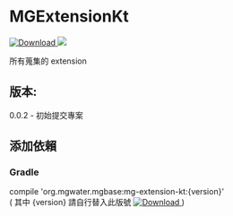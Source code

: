 # MGExtensionKt
[ ![Download](https://api.bintray.com/packages/water/mgbase/mg-extension-kt/images/download.svg) ](https://bintray.com/water/mgbase/mg-extension-kt/_latestVersion) 
![](https://img.shields.io/badge/language-kotlin-orange.svg)  

所有蒐集的 extension  

## 版本:  
0.0.2 - 初始提交專案  

## 添加依賴  

### Gradle  
compile 'org.mgwater.mgbase:mg-extension-kt:{version}'  
( 其中 {version} 請自行替入此版號 [ ![Download](https://api.bintray.com/packages/water/mgbase/mg-extension-kt/images/download.svg) ](https://bintray.com/water/mgbase/mg-extension-kt/_latestVersion) )  
